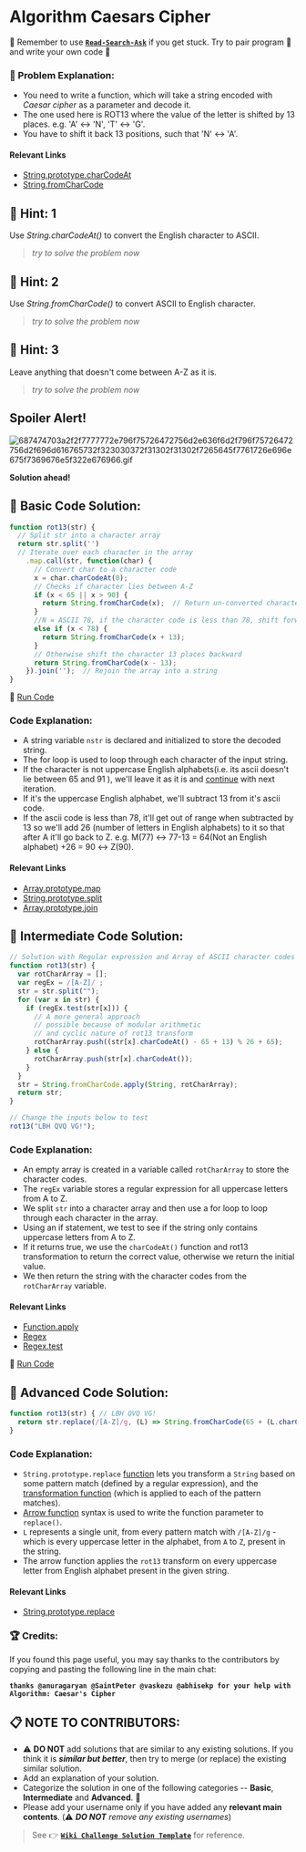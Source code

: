# Algorithm Caesars Cipher

:triangular_flag_on_post: Remember to use [**`Read-Search-Ask`**](FreeCodeCamp-Get-Help) if you get stuck. Try to pair program :busts_in_silhouette: and write your own code :pencil:

### :checkered_flag: Problem Explanation:

- You need to write a function, which will take a string encoded with _Caesar cipher_ as a parameter and decode it.
- The one used here is ROT13 where the value of the letter is shifted by 13 places. e.g. 'A' ↔ 'N', 'T' ↔ 'G'.
- You have to shift it back 13 positions, such that 'N' ↔ 'A'.

#### Relevant Links

- [String.prototype.charCodeAt](JS-String-Prototype-CharCodeAt)
- [String.fromCharCode](String.fromCharCode)

## :speech_balloon: Hint: 1

Use _String.charCodeAt()_ to convert the English character to ASCII.

> _try to solve the problem now_

## :speech_balloon: Hint: 2

Use _String.fromCharCode()_ to convert ASCII to English character.

> _try to solve the problem now_

## :speech_balloon: Hint: 3

Leave anything that doesn't come between A-Z as it is.

> _try to solve the problem now_

## Spoiler Alert!

![687474703a2f2f7777772e796f75726472756d2e636f6d2f796f75726472756d2f696d616765732f323030372f31302f31302f7265645f7761726e696e675f7369676e5f322e676966.gif](https://files.gitter.im/FreeCodeCamp/Wiki/nlOm/thumb/687474703a2f2f7777772e796f75726472756d2e636f6d2f796f75726472756d2f696d616765732f323030372f31302f31302f7265645f7761726e696e675f7369676e5f322e676966.gif)

**Solution ahead!**

## :beginner: Basic Code Solution:

```javascript
function rot13(str) {
  // Split str into a character array
  return str.split('')
  // Iterate over each character in the array
    .map.call(str, function(char) {
      // Convert char to a character code
      x = char.charCodeAt(0);
      // Checks if character lies between A-Z
      if (x < 65 || x > 90) {
        return String.fromCharCode(x);  // Return un-converted character
      }
      //N = ASCII 78, if the character code is less than 78, shift forward 13 places
      else if (x < 78) {
        return String.fromCharCode(x + 13);
      }
      // Otherwise shift the character 13 places backward
      return String.fromCharCode(x - 13);
    }).join('');  // Rejoin the array into a string
}
```

:rocket: [Run Code](https://repl.it/CLjU/38)

### Code Explanation:

- A string variable `nstr` is declared and initialized to store the decoded string.
- The for loop is used to loop through each character of the input string.
- If the character is not uppercase English alphabets(i.e. its ascii doesn't lie between 65 and 91 ), we'll leave it as it is and [continue](https://developer.mozilla.org/en-US/docs/Web/JavaScript/Reference/Statements/continue) with next iteration.
- If it's the uppercase English alphabet, we'll subtract 13 from it's ascii code.
- If the ascii code is less than 78, it'll get out of range when subtracted by 13 so we'll add 26 (number of letters in English alphabets) to it so that after A it'll go back to Z. e.g. M(77) ↔ 77-13 = 64(Not an English alphabet) +26 = 90 ↔ Z(90).

#### Relevant Links

- [Array.prototype.map](JS-Array-Prototype-Map)
- [String.prototype.split](JS-String-Prototype-Split)
- [Array.prototype.join](JS-Array-Prototype-Join)

## :sunflower: Intermediate Code Solution:

```javascript
// Solution with Regular expression and Array of ASCII character codes
function rot13(str) {
  var rotCharArray = [];
  var regEx = /[A-Z]/ ;
  str = str.split("");
  for (var x in str) {
    if (regEx.test(str[x])) {
      // A more general approach
      // possible because of modular arithmetic
      // and cyclic nature of rot13 transform
      rotCharArray.push((str[x].charCodeAt() - 65 + 13) % 26 + 65);
    } else {
      rotCharArray.push(str[x].charCodeAt());
    }
  }
  str = String.fromCharCode.apply(String, rotCharArray);
  return str;
}

// Change the inputs below to test
rot13("LBH QVQ VG!");
```

### Code Explanation:

- An empty array is created in a variable called `rotCharArray` to store the character codes.
- The `regEx` variable stores a regular expression for all uppercase letters from A to Z.
- We split `str` into a character array and then use a for loop to loop through each character in the array.
- Using an if statement, we test to see if the string only contains uppercase letters from A to Z.
- If it returns true, we use the `charCodeAt()` function and rot13 transformation to return the correct value, otherwise we return the initial value.
- We then return the string with the character codes from the `rotCharArray` variable.

#### Relevant Links

- [Function.apply](https://developer.mozilla.org/en-US/docs/Web/JavaScript/Reference/Global_Objects/Function/apply)
- [Regex](JS-Regex-Resources)
- [Regex.test](https://developer.mozilla.org/en-US/docs/Web/JavaScript/Reference/Global_Objects/RegExp/test)

:rocket: [Run Code](https://repl.it/CLjU/39)

## :rotating_light: Advanced Code Solution:

```javascript
function rot13(str) { // LBH QVQ VG!
  return str.replace(/[A-Z]/g, (L) => String.fromCharCode(65 + (L.charCodeAt(0) - 65 + 13) % 26));
}
```

### Code Explanation:

- `String.prototype.replace` [function](https://developer.mozilla.org/en-US/docs/Web/JavaScript/Reference/Global_Objects/String/replace) lets you transform a `String` based on some pattern match (defined by a regular expression), and the [transformation function](https://developer.mozilla.org/en-US/docs/Web/JavaScript/Reference/Global_Objects/String/replace#Specifying_a_function_as_a_parameter) (which is applied to each of the pattern matches).
- [Arrow function](https://developer.mozilla.org/en/docs/Web/JavaScript/Reference/Functions/Arrow_functions) syntax is used to write the function parameter to `replace()`.
- `L` represents a single unit, from every pattern match with `/[A-Z]/g` - which is every uppercase letter in the alphabet, from `A` to `Z`, present in the string.
- The arrow function applies the `rot13` transform on every uppercase letter from English alphabet present in the given string.

#### Relevant Links

- [String.prototype.replace](JS-String-Prototype-Replace)

### :trophy: Credits:

If you found this page useful, you may say thanks to the contributors by copying and pasting the following line in the main chat:

**`thanks @anuragaryan @SaintPeter @vaskezu @abhisekp for your help with Algorithm: Caesar's Cipher`**

## :clipboard: NOTE TO CONTRIBUTORS:

- :warning: **DO NOT** add solutions that are similar to any existing solutions. If you think it is **_similar but better_**, then try to merge (or replace) the existing similar solution.
- Add an explanation of your solution.
- Categorize the solution in one of the following categories -- **Basic**, **Intermediate** and **Advanced**. :traffic_light:
- Please add your username only if you have added any **relevant main contents**. (:warning: **_DO NOT_** _remove any existing usernames_)

> See :point_right: [**`Wiki Challenge Solution Template`**](Wiki-Template-Challenge-Solution) for reference.

